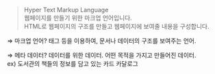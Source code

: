 > Hyper Text Markup Language  
> 웹페이지를 만들기 위한 마크업 언어입니다.  
> HTML로 웹페이지의 구조를 만들고 웹페이지에 보여줄 내용을 구성합니다.

⇒ 마크업 언어?
태그 등을 이용하여, 문서나 데이터의 구조를 보여주는 언어.

⇒ 메타 데이터?
데이터를 위한 데이터.
어떤 목적을 가지고 만들어진 데이터.  
ex) 도서관의 책들의 정보를 담고 있는 카드 카달로그
